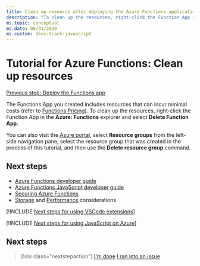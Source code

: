 ```yaml
---
title: Clean up resource after deploying the Azure Functions application
description: "To clean up the resources, right-click the Function App in the Azure: Functions explorer and select Delete Function App."
ms.topic: conceptual
ms.date: 08/31/2020
ms.custom: devx-track-javascript
---
```


# Tutorial for Azure Functions: Clean up resources

[Previous step: Deploy the Functions app](tutorial-vscode-serverless-node-04.md)

The Functions App you created includes resources that can incur minimal costs (refer to [Functions Pricing](https://azure.microsoft.com/pricing/details/functions/)). To clean up the resources, right-click the Function App in the **Azure: Functions** explorer and select **Delete Function App**.

You can also visit the [Azure portal](https://portal.azure.com), select **Resource groups** from the left-side navigation pane, select the resource group that was created in the process of this tutorial, and then use the **Delete resource group** command.

## Next steps

* [Azure Functions developer guide](https://docs.microsoft.com/azure/azure-functions/functions-reference)
* [Azure Functions JavaScript developer guide](https://docs.microsoft.com/azure/azure-functions/functions-reference-node)
* [Securing Azure Functions](https://docs.microsoft.com/azure/azure-functions/security-concepts)
* [Storage](https://docs.microsoft.com/azure/azure-functions/storage-considerations) and [Performance](https://docs.microsoft.com/azure/azure-functions/functions-best-practices) considerations

[!INCLUDE [Next steps for using VSCode extensions](includes/tutorial-next-steps-vscode-extensions.md)]

[!INCLUDE [Next steps for using JavaScript on Azure](includes/tutorial-next-steps-js-azure.md)]

## Next steps

> [!div class="nextstepaction"]
> [I'm done](node-howto-write-serverless-code.md) [I ran into an issue](https://www.research.net/r/PWZWZ52?tutorial=node-deployment-azurefunctions&step=clean-up-resources)